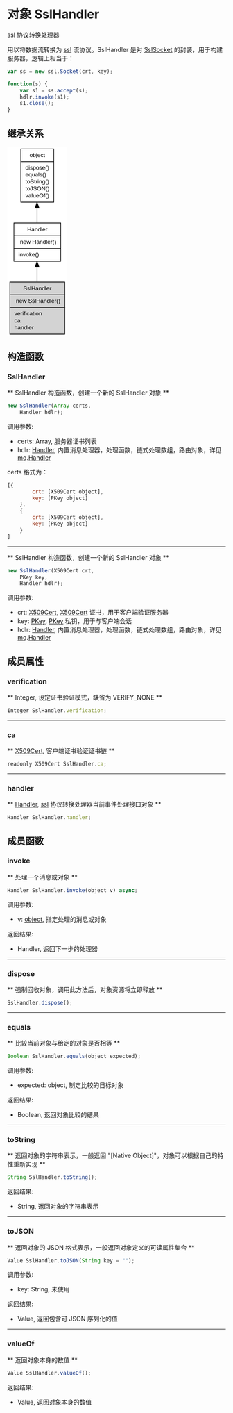 # 对象 SslHandler
[ssl](../../module/ifs/ssl.md) 协议转换处理器

用以将数据流转换为 [ssl](../../module/ifs/ssl.md) 流协议。SslHandler 是对 [SslSocket](SslSocket.md) 的封装，用于构建服务器，逻辑上相当于：

```JavaScript
var ss = new ssl.Socket(crt, key);

function(s) {
    var s1 = ss.accept(s);
    hdlr.invoke(s1);
    s1.close();
}
```

## 继承关系
<div class="inherits"><svg width="103pt" height="328pt" viewBox="0.00 0.00 103.00 328.00" xmlns="http://www.w3.org/2000/svg" xmlns:xlink="http://www.w3.org/1999/xlink">
<g id="graph0" class="graph" transform="scale(1 1) rotate(0) translate(4 324)">
<title>%0</title>
<polygon fill="#ffffff" stroke="transparent" points="-4,4 -4,-324 99,-324 99,4 -4,4"/>
<!-- object -->
<g id="node1" class="node">
<title>object</title>
<g id="a_node1"><a xlink:href="object.md" xlink:title="object">
<polygon fill="#ffffff" stroke="transparent" points="19,-228 19,-320 76,-320 76,-228 19,-228"/>
<polygon fill="none" stroke="#000000" points="19.5,-298 19.5,-320 76.5,-320 76.5,-298 19.5,-298"/>
<text text-anchor="start" x="34.6625" y="-306" font-family="Helvetica,sans-Serif" font-size="10.00" fill="#000000">object</text>
<polygon fill="none" stroke="#000000" points="19.5,-228 19.5,-298 76.5,-298 76.5,-228 19.5,-228"/>
<text text-anchor="start" x="24.5" y="-284" font-family="Helvetica,sans-Serif" font-size="10.00" fill="#000000"> dispose()</text>
<text text-anchor="start" x="24.5" y="-272" font-family="Helvetica,sans-Serif" font-size="10.00" fill="#000000"> equals()</text>
<text text-anchor="start" x="24.5" y="-260" font-family="Helvetica,sans-Serif" font-size="10.00" fill="#000000"> toString()</text>
<text text-anchor="start" x="24.5" y="-248" font-family="Helvetica,sans-Serif" font-size="10.00" fill="#000000"> toJSON()</text>
<text text-anchor="start" x="24.5" y="-236" font-family="Helvetica,sans-Serif" font-size="10.00" fill="#000000"> valueOf()</text>
</a>
</g>
</g>
<!-- Handler -->
<g id="node2" class="node">
<title>Handler</title>
<g id="a_node2"><a xlink:href="Handler.md" xlink:title="Handler">
<polygon fill="#ffffff" stroke="transparent" points="7,-126 7,-192 88,-192 88,-126 7,-126"/>
<polygon fill="none" stroke="#000000" points="7.5,-170 7.5,-192 88.5,-192 88.5,-170 7.5,-170"/>
<text text-anchor="start" x="30.4985" y="-178" font-family="Helvetica,sans-Serif" font-size="10.00" fill="#000000">Handler</text>
<polygon fill="none" stroke="#000000" points="7.5,-148 7.5,-170 88.5,-170 88.5,-148 7.5,-148"/>
<text text-anchor="start" x="12.5" y="-156" font-family="Helvetica,sans-Serif" font-size="10.00" fill="#000000">  new Handler()</text>
<polygon fill="none" stroke="#000000" points="7.5,-126 7.5,-148 88.5,-148 88.5,-126 7.5,-126"/>
<text text-anchor="start" x="12.5" y="-134" font-family="Helvetica,sans-Serif" font-size="10.00" fill="#000000"> invoke()</text>
</a>
</g>
</g>
<!-- object&#45;&gt;Handler -->
<g id="edge1" class="edge">
<title>object-&gt;Handler</title>
<path fill="none" stroke="#000000" d="M47.5,-217.6502C47.5,-208.8735 47.5,-200.0612 47.5,-192.0314"/>
<polygon fill="#000000" stroke="#000000" points="44.0001,-217.8877 47.5,-227.8877 51.0001,-217.8878 44.0001,-217.8877"/>
</g>
<!-- SslHandler -->
<g id="node3" class="node">
<title>SslHandler</title>
<g id="a_node3"><a xlink:title="SslHandler">
<polygon fill="#d3d3d3" stroke="transparent" points="0,0 0,-90 95,-90 95,0 0,0"/>
<polygon fill="none" stroke="#000000" points=".5,-68 .5,-90 95.5,-90 95.5,-68 .5,-68"/>
<text text-anchor="start" x="23.5545" y="-76" font-family="Helvetica,sans-Serif" font-size="10.00" fill="#000000">SslHandler</text>
<polygon fill="none" stroke="#000000" points=".5,-46 .5,-68 95.5,-68 95.5,-46 .5,-46"/>
<text text-anchor="start" x="5.5" y="-54" font-family="Helvetica,sans-Serif" font-size="10.00" fill="#000000">  new SslHandler()</text>
<polygon fill="none" stroke="#000000" points=".5,0 .5,-46 95.5,-46 95.5,0 .5,0"/>
<text text-anchor="start" x="5.5" y="-32" font-family="Helvetica,sans-Serif" font-size="10.00" fill="#000000"> verification</text>
<text text-anchor="start" x="5.5" y="-20" font-family="Helvetica,sans-Serif" font-size="10.00" fill="#000000"> ca</text>
<text text-anchor="start" x="5.5" y="-8" font-family="Helvetica,sans-Serif" font-size="10.00" fill="#000000"> handler</text>
</a>
</g>
</g>
<!-- Handler&#45;&gt;SslHandler -->
<g id="edge2" class="edge">
<title>Handler-&gt;SslHandler</title>
<path fill="none" stroke="#000000" d="M47.5,-115.5605C47.5,-107.3264 47.5,-98.6915 47.5,-90.3987"/>
<polygon fill="#000000" stroke="#000000" points="44.0001,-115.72 47.5,-125.72 51.0001,-115.7201 44.0001,-115.72"/>
</g>
</g>
</svg></div>

## 构造函数
        
### SslHandler
** SslHandler 构造函数，创建一个新的 SslHandler 对象 **

```JavaScript
new SslHandler(Array certs,
    Handler hdlr);
```

调用参数:
* certs: Array, 服务器证书列表
* hdlr: [Handler](Handler.md), 内置消息处理器，处理函数，链式处理数组，路由对象，详见 [mq](../../module/ifs/mq.md).[Handler](Handler.md)

certs 格式为：

```JavaScript
[{
        crt: [X509Cert object],
        key: [PKey object]
    },
    {
        crt: [X509Cert object],
        key: [PKey object]
    }
]
```

--------------------------
** SslHandler 构造函数，创建一个新的 SslHandler 对象 **

```JavaScript
new SslHandler(X509Cert crt,
    PKey key,
    Handler hdlr);
```

调用参数:
* crt: [X509Cert](X509Cert.md), [X509Cert](X509Cert.md) 证书，用于客户端验证服务器
* key: [PKey](PKey.md), [PKey](PKey.md) 私钥，用于与客户端会话
* hdlr: [Handler](Handler.md), 内置消息处理器，处理函数，链式处理数组，路由对象，详见 [mq](../../module/ifs/mq.md).[Handler](Handler.md)

## 成员属性
        
### verification
** Integer, 设定证书验证模式，缺省为 VERIFY_NONE **

```JavaScript
Integer SslHandler.verification;
```

--------------------------
### ca
** [X509Cert](X509Cert.md), 客户端证书验证证书链 **

```JavaScript
readonly X509Cert SslHandler.ca;
```

--------------------------
### handler
** [Handler](Handler.md), [ssl](../../module/ifs/ssl.md) 协议转换处理器当前事件处理接口对象 **

```JavaScript
Handler SslHandler.handler;
```

## 成员函数
        
### invoke
** 处理一个消息或对象 **

```JavaScript
Handler SslHandler.invoke(object v) async;
```

调用参数:
* v: [object](object.md), 指定处理的消息或对象

返回结果:
* Handler, 返回下一步的处理器

--------------------------
### dispose
** 强制回收对象，调用此方法后，对象资源将立即释放 **

```JavaScript
SslHandler.dispose();
```

--------------------------
### equals
** 比较当前对象与给定的对象是否相等 **

```JavaScript
Boolean SslHandler.equals(object expected);
```

调用参数:
* expected: object, 制定比较的目标对象

返回结果:
* Boolean, 返回对象比较的结果

--------------------------
### toString
** 返回对象的字符串表示，一般返回 "[Native Object]"，对象可以根据自己的特性重新实现 **

```JavaScript
String SslHandler.toString();
```

返回结果:
* String, 返回对象的字符串表示

--------------------------
### toJSON
** 返回对象的 JSON 格式表示，一般返回对象定义的可读属性集合 **

```JavaScript
Value SslHandler.toJSON(String key = "");
```

调用参数:
* key: String, 未使用

返回结果:
* Value, 返回包含可 JSON 序列化的值

--------------------------
### valueOf
** 返回对象本身的数值 **

```JavaScript
Value SslHandler.valueOf();
```

返回结果:
* Value, 返回对象本身的数值

